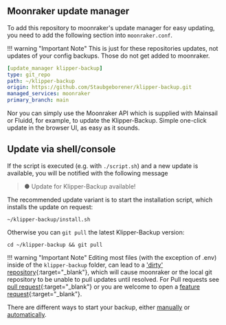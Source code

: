 ## Moonraker update manager
To add this repository to moonraker's update manager for easy updating, you need to add the following section into ```moonraker.conf```.  
    
!!! warning "Important Note"
    This is just for these repositories updates, not updates of your config backups. Those do not get added to moonraker.

```yaml
[update_manager klipper-backup]
type: git_repo
path: ~/klipper-backup
origin: https://github.com/Staubgeborener/klipper-backup.git
managed_services: moonraker
primary_branch: main
```

Nor you can simply use the Moonraker API which is supplied with Mainsail or Fluidd, for example, to update the Klipper-Backup. Simple one-click update in the browser UI, as easy as it sounds.

## Update via shell/console
If the script is executed (e.g. with `./script.sh`) and a new update is available, you will be notified with the following message
> ● Update for Klipper-Backup available!

The recommended update variant is to start the installation script, which installs the update on request:
```shell
~/klipper-backup/install.sh
```

Otherwise you can `git pull` the latest Klipper-Backup version:
```shell
cd ~/klipper-backup && git pull
```

!!! warning "Important Note" 
    Editing most files (with the exception of .env) inside of the `klipper-backup` folder, can lead to a ['dirty' repository](https://docs.mainsail.xyz/setup/updates/update-manager#dirty){:target="_blank"}, which will cause moonraker or the local git repository to be unable to pull updates until resolved. For Pull requests see [pull request](https://github.com/Staubgeborener/klipper-backup/pulls){:target="_blank"} or you are welcome to open a [feature request](https://github.com/Staubgeborener/klipper-backup/issues){:target="_blank"}.

There are different ways to start your backup, either [manually](manual.md) or [automatically](automation.md).
